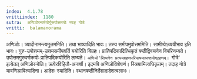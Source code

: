 ```yaml
---
index:  4.1.78
vrittiindex:  1180
sutra:  अणिञोरनार्षयोर्गुरूपोत्तमयोः ष्यङ् गोत्रे
vritti:  balamanorama 
---
```


अणिञोः। त्र्यादीनामन्त्यमुत्तममिति। तथा भाष्यादिति भावः। तस्य समीपमुपोत्तममिति। सामीप्येऽव्ययीभाव इति भावः। गुरु-उपोत्तमम्-उत्तमसमीपवर्ति ययोरिति विग्रहः। प्रातिपदिकादित्धिकृतं षष्ठीद्विवचनेन विपरिणम्यते। उपोत्तमगुरुवर्णकयोः प्रातिपदिकयोरिति लभ्यते। `अणिञो'रित्यनेन प्रत्ययग्रहणपरिभाषयाञन्तयोग्र्रहणम्। `गोत्रे' इत्येतत् अणिञोरन्वेति। ऋषेरविहितौ-अनार्षौ। इदमपि अणिञोविशेषणं। स्त्रियामित्यधिकृतम्। तदाह गोत्रे यावणिञावित्यादिना। आदेशः स्यादिति। स्थानषष्ठीनिर्देशादादेशत्वलाभः।

